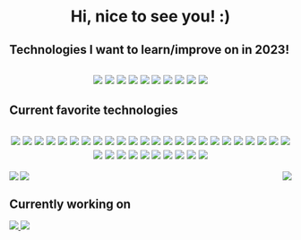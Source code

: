<!-- Hi stranger, are you lost? -->
<h1 align="center">Hi, nice to see you! :)</h1>
<!-- Badges -->
<div align="center">
  <h2 align="left">Technologies I want to learn/improve on in 2023!<h2>
  <!-- Redis -->
  <img src="https://img.shields.io/badge/redis-%23DD0031.svg?style=for-the-badge&logo=redis&logoColor=white"/>
  <!-- Rust -->
  <img src="https://img.shields.io/badge/rust-%23000000.svg?style=for-the-badge&logo=rust&logoColor=white"/>
  <!-- Supabase -->
  <img src="https://img.shields.io/badge/Supabase-3ECF8E?style=for-the-badge&logo=supabase&logoColor=white"/>
  <!-- OpenCV -->
  <img src="https://img.shields.io/badge/opencv-%23white.svg?style=for-the-badge&logo=opencv&logoColor=white"/>
  <!-- RabbitMQ -->
  <img src="https://img.shields.io/badge/Rabbitmq-FF6600?style=for-the-badge&logo=rabbitmq&logoColor=white"/>
  <!-- OpenGL -->
  <img src="https://img.shields.io/badge/OpenGL-%23FFFFFF.svg?style=for-the-badge&logo=opengl"/>  
  <!-- Tauri -->
  <img src="https://img.shields.io/badge/tauri-%2324C8DB.svg?style=for-the-badge&logo=tauri&logoColor=%23FFFFFF"/>  
  <!-- Julia -->
  <img src="https://img.shields.io/badge/-Julia-9558B2?style=for-the-badge&logo=julia&logoColor=white"/>  
  <!-- TensorFlow -->
  <img src="https://img.shields.io/badge/TensorFlow-%23FF6F00.svg?style=for-the-badge&logo=TensorFlow&logoColor=white"/>  
  <!-- Kubernetes -->
  <img src="https://img.shields.io/badge/kubernetes-%23326ce5.svg?style=for-the-badge&logo=kubernetes&logoColor=white"/> 
    
  <h2 align="left">Current favorite technologies<h2>
  <!-- Github Actions -->
  <img src="https://img.shields.io/badge/github%20actions-%232671E5.svg?style=for-the-badge&logo=githubactions&logoColor=white"/>
  <!-- MariaDB -->
  <img src="https://img.shields.io/badge/MariaDB-003545?style=for-the-badge&logo=mariadb&logoColor=white"/>
  <!-- MongoDB -->
  <img src="https://img.shields.io/badge/MongoDB-%234ea94b.svg?style=for-the-badge&logo=mongodb&logoColor=white"/>
  <!-- MySQL -->
  <img src="https://img.shields.io/badge/mysql-%2300f.svg?style=for-the-badge&logo=mysql&logoColor=white"/>
  <!-- Postgres -->
  <img src="https://img.shields.io/badge/postgres-%23316192.svg?style=for-the-badge&logo=postgresql&logoColor=white"/>
  <!-- Redis -->
  <img src="https://img.shields.io/badge/redis-%23DD0031.svg?style=for-the-badge&logo=redis&logoColor=white"/>
  <!-- Figma -->
  <img src="https://img.shields.io/badge/figma-%23F24E1E.svg?style=for-the-badge&logo=figma&logoColor=white"/>
  <!-- Angular -->
  <img src="https://img.shields.io/badge/angular-%23DD0031.svg?style=for-the-badge&logo=angular&logoColor=white"/>
  <!-- ExpressJS -->
  <img src="https://img.shields.io/badge/express.js-%23404d59.svg?style=for-the-badge&logo=express&logoColor=%2361DAFB"/>
  <!-- NestJS -->
  <img src="https://img.shields.io/badge/nestjs-%23E0234E.svg?style=for-the-badge&logo=nestjs&logoColor=white"/>
  <!-- NestJS -->
  <img src="https://img.shields.io/badge/Next-black?style=for-the-badge&logo=next.js&logoColor=white"/>
  <!-- NodeJS -->
  <img src="https://img.shields.io/badge/node.js-6DA55F?style=for-the-badge&logo=node.js&logoColor=white"/>
  <!-- NX -->
  <img src="https://img.shields.io/badge/nx-143055?style=for-the-badge&logo=nx&logoColor=white"/>
  <!-- React -->
  <img src="https://img.shields.io/badge/react-%2320232a.svg?style=for-the-badge&logo=react&logoColor=%2361DAFB"/>
  <!-- ReactNative -->
  <img src="https://img.shields.io/badge/react_native-%2320232a.svg?style=for-the-badge&logo=react&logoColor=%2361DAFB"/>
  <!-- Svelte -->
  <img src="https://img.shields.io/badge/svelte-%23f1413d.svg?style=for-the-badge&logo=svelte&logoColor=white"/>
  <!-- TailwindCSS -->
  <img src="https://img.shields.io/badge/tailwindcss-%2338B2AC.svg?style=for-the-badge&logo=tailwind-css&logoColor=white"/>
  <!-- VueJS -->
  <img src="https://img.shields.io/badge/vuejs-%2335495e.svg?style=for-the-badge&logo=vuedotjs&logoColor=%234FC08D"/>
  <!-- C++ -->
  <img src="https://img.shields.io/badge/c++-%2300599C.svg?style=for-the-badge&logo=c%2B%2B&logoColor=white"/>
  <!-- R -->
  <img src="https://img.shields.io/badge/r-%23276DC3.svg?style=for-the-badge&logo=r&logoColor=white"/>
  <!-- CSS3 -->
  <img src="https://img.shields.io/badge/css3-%231572B6.svg?style=for-the-badge&logo=css3&logoColor=white"/>
  <!-- GraphQL -->
  <img src="https://img.shields.io/badge/-GraphQL-E10098?style=for-the-badge&logo=graphql&logoColor=white"/>
  <!-- HTML5 -->
  <img src="https://img.shields.io/badge/html5-%23E34F26.svg?style=for-the-badge&logo=html5&logoColor=white"/>
  <!-- Java -->
  <img src="https://img.shields.io/badge/java-%23ED8B00.svg?style=for-the-badge&logo=java&logoColor=white"/>
  <!-- Javascript -->
  <img src="https://img.shields.io/badge/javascript-%23323330.svg?style=for-the-badge&logo=javascript&logoColor=%23F7DF1E"/>
  <!-- Rust -->
  <img src="https://img.shields.io/badge/rust-%23000000.svg?style=for-the-badge&logo=rust&logoColor=white"/>
  <!-- Typescript -->
  <img src="https://img.shields.io/badge/typescript-%23007ACC.svg?style=for-the-badge&logo=typescript&logoColor=white"/>
  <!-- Prisma -->
  <img src="https://img.shields.io/badge/Prisma-3982CE?style=for-the-badge&logo=Prisma&logoColor=white"/>
  <!-- Sequelize -->
  <img src="https://img.shields.io/badge/Sequelize-52B0E7?style=for-the-badge&logo=Sequelize&logoColor=white"/>
  <!-- Arduino -->
  <img src="https://img.shields.io/badge/-Arduino-00979D?style=for-the-badge&logo=Arduino&logoColor=white"/>
  <!-- Docker -->
  <img src="https://img.shields.io/badge/docker-%230db7ed.svg?style=for-the-badge&logo=docker&logoColor=white"/>
  <!-- Jest -->
  <img src="https://img.shields.io/badge/-jest-%23C21325?style=for-the-badge&logo=jest&logoColor=white"/>
  <!-- Git -->
  <img src="https://img.shields.io/badge/git-%23F05033.svg?style=for-the-badge&logo=git&logoColor=white"/>
  <!-- GitHub -->
  <img src="https://img.shields.io/badge/github-%23121011.svg?style=for-the-badge&logo=github&logoColor=white"/>
</div>

<!-- Stats-->
<div>
  <!--Github Profile stats -->
  <img align="left" src="https://github-readme-stats-git-masterrstaa-rickstaa.vercel.app/api?username=kaanmol&show_icons=true&count_private=true&custom_title=My%20GitHub%20profile&theme=github_dark&hide_border=true" />
  <!--Github Language stats -->
    <img align="right" src="https://github-readme-stats-git-masterrstaa-rickstaa.vercel.app/api/top-langs/?username=kaanmol&custom_title=Most%20used%20languages&theme=github_dark&hide_border=true&langs_count=6" />
  <!-- Wakatime stats -->
  <img float="left" src="https://github-readme-stats-git-masterrstaa-rickstaa.vercel.app/api/wakatime?username=KaanMol&theme=github_dark&hide_border=true&custom_title=Coding%20activity%20%28past%20two%20weeks%29&langs_count=10" />
</div>

<!-- currently working on -->
<h2>Currently working on</h2>
<!-- EventFlow Server -->
<a href="https://www.github.com/kaanmol/EventFlow-Server">
  <img src="https://github-readme-stats-git-masterrstaa-rickstaa.vercel.app/api/pin/?username=kaanmol&repo=EventFlow-Server&theme=tokyonight&hide_border=true" />
</a>
<!-- EventFlow Client -->
<a href="https://www.github.com/kaanmol/EventFlow-Client">
  <img src="https://github-readme-stats-git-masterrstaa-rickstaa.vercel.app/api/pin/?username=kaanmol&repo=EventFlow-client&theme=tokyonight&hide_border=true" />
</a>
